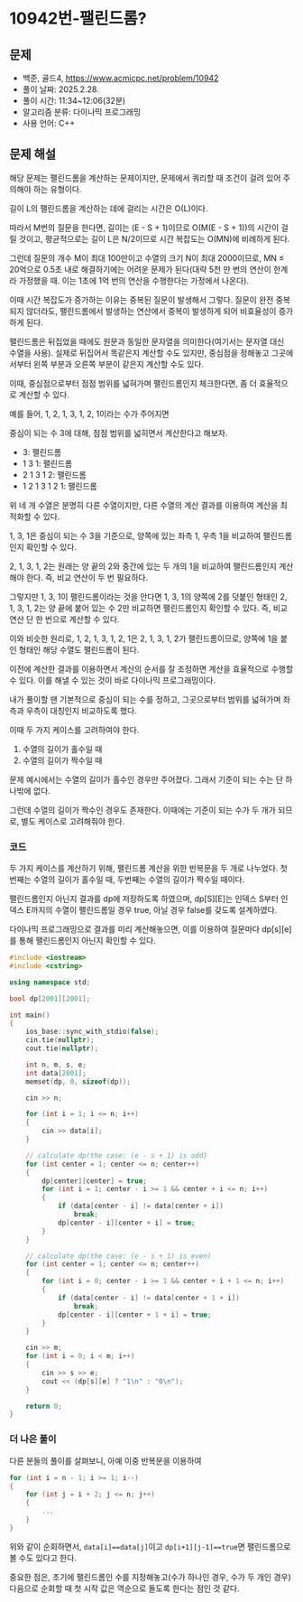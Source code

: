 # 10942번-팰린드롬?

## 문제

- 백준, 골드4, https://www.acmicpc.net/problem/10942
- 풀이 날짜: 2025.2.28.
- 풀이 시간: 11:34~12:06(32분)
- 알고리즘 분류: 다이나믹 프로그래밍
- 사용 언어: C++

## 문제 해설

해당 문제는 팰린드롬을 계산하는 문제이지만, 문제에서 쿼리할 때 조건이 걸려 있어 주의해야 하는 유형이다.

길이 L의 팰린드롬을 계산하는 데에 걸리는 시간은 O(L)이다.

따라서 M번의 질문을 한다면, 길이는 (E - S + 1)이므로 O(M(E - S + 1))의 시간이 걸릴 것이고, 평균적으로는 길이 L은 N/2이므로 시간 복잡도는 O(MN)에 비례하게 된다.

그런데 질문의 개수 M이 최대 100만이고 수열의 크기 N이 최대 2000이므로, MN ≤ 20억으로 0.5초 내로 해결하기에는 어려운 문제가 된다(대략 5천 만 번의 연산이 한계라 가정했을 때. 이는 1초에 1억 번의 연산을 수행한다는 가정에서 나온다).

이때 시간 복잡도가 증가하는 이유는 중복된 질문이 발생해서 그렇다. 질문이 완전 중복되지 않더라도, 팰린드롬에서 발생하는 연산에서 중복이 발생하게 되어 비효율성이 증가하게 된다.

팰린드롬은 뒤집었을 때에도 원문과 동일한 문자열을 의미한다(여기서는 문자열 대신 수열을 사용). 실제로 뒤집어서 똑같은지 계산할 수도 있지만, 중심점을 정해놓고 그곳에서부터 왼쪽 부분과 오른쪽 부분이 같은지 계산할 수도 있다.

이때, 중심점으로부터 점점 범위를 넓혀가며 팰린드롬인지 체크한다면, 좀 더 효율적으로 계산할 수 있다.

예를 들어, 1, 2, 1, 3, 1, 2, 1이라는 수가 주어지면

중심이 되는 수 3에 대해, 점점 범위를 넓히면서 계산한다고 해보자.

- 3: 팰린드롬
- 1 3 1: 팰린드롬
- 2 1 3 1 2: 팰린드롬
- 1 2 1 3 1 2 1: 팰린드롬

위 네 개 수열은 분명히 다른 수열이지만, 다른 수열의 계산 결과를 이용하여 계산을 최적화할 수 있다.

1, 3, 1은 중심이 되는 수 3을 기준으로, 양쪽에 있는 좌측 1, 우측 1을 비교하여 팰린드롬인지 확인할 수 있다.

2, 1, 3, 1, 2는 원래는 양 끝의 2와 중간에 있는 두 개의 1을 비교하여 팰린드롬인지 계산해야 한다. 즉, 비교 연산이 두 번 필요하다.

그렇지만 1, 3, 1이 팰린드롬이라는 것을 안다면 1, 3, 1의 양쪽에 2를 덧붙인 형태인 2, 1, 3, 1, 2는 양 끝에 붙어 있는 수 2만 비교하면 팰린드롬인지 확인할 수 있다. 즉, 비교 연산 단 한 번으로 계산할 수 있다.

이와 비슷한 원리로, 1, 2, 1, 3, 1, 2, 1은 2, 1, 3, 1, 2가 팰린드롬이므로, 양쪽에 1을 붙인 형태인 해당 수열도 팰린드롬이 된다.

이전에 계산한 결과를 이용하면서 계산의 순서를 잘 조정하면 계산을 효율적으로 수행할 수 있다. 이를 해낼 수 있는 것이 바로 다이나믹 프로그래밍이다.

내가 풀이할 땐 기본적으로 중심이 되는 수를 정하고, 그곳으로부터 범위를 넓혀가며 좌측과 우측이 대칭인지 비교하도록 했다.

이때 두 가지 케이스를 고려하여야 한다.

1. 수열의 길이가 홀수일 때
2. 수열의 길이가 짝수일 때

문제 예시에서는 수열의 길이가 홀수인 경우만 주어졌다. 그래서 기준이 되는 수는 단 하나밖에 없다.

그런데 수열의 길이가 짝수인 경우도 존재한다. 이때에는 기준이 되는 수가 두 개가 되므로, 별도 케이스로 고려해줘야 한다.

### 코드

두 가지 케이스를 계산하기 위해, 팰린드롬 계산을 위한 반복문을 두 개로 나누었다. 첫 번째는 수열의 길이가 홀수일 때, 두번째는 수열의 길이가 짝수일 때이다.

팰린드롬인지 아닌지 결과를 dp에 저장하도록 하였으며, dp[S][E]는 인덱스 S부터 인덱스 E까지의 수열이 팰린드롬일 경우 true, 아닐 경우 false를 갖도록 설계하였다.

다이나믹 프로그래밍으로 결과를 미리 계산해놓으면, 이를 이용하여 질문마다 dp[s][e]를 통해 팰린드롬인지 아닌지 확인할 수 있다.

```cpp
#include <iostream>
#include <cstring>

using namespace std;

bool dp[2001][2001];

int main()
{
    ios_base::sync_with_stdio(false);
    cin.tie(nullptr);
    cout.tie(nullptr);

    int n, m, s, e;
    int data[2001];
    memset(dp, 0, sizeof(dp));

    cin >> n;

    for (int i = 1; i <= n; i++)
    {
        cin >> data[i];
    }

    // calculate dp(the case: (e - s + 1) is odd)
    for (int center = 1; center <= n; center++)
    {
        dp[center][center] = true;
        for (int i = 1; center - i >= 1 && center + i <= n; i++)
        {
            if (data[center - i] != data[center + i])
                break;
            dp[center - i][center + i] = true;
        }
    }

    // calculate dp(the case: (e - s + 1) is even)
    for (int center = 1; center <= n; center++)
    {
        for (int i = 0; center - i >= 1 && center + i + 1 <= n; i++)
        {
            if (data[center - i] != data[center + 1 + i])
                break;
            dp[center - i][center + 1 + i] = true;
        }
    }

    cin >> m;
    for (int i = 0; i < m; i++)
    {
        cin >> s >> e;
        cout << (dp[s][e] ? "1\n" : "0\n");
    }

    return 0;
}
```

### 더 나은 풀이

다른 분들의 풀이를 살펴보니, 아예 이중 반복문을 이용하여

```cpp
for (int i = n - 1; i >= 1; i--)
{
    for (int j = i + 2; j <= n; j++)
    {
        ...
    }
}
```

위와 같이 순회하면서, `data[i]==data[j]`이고 `dp[i+1][j-1]==true`면 팰린드롬으로 볼 수도 있다고 한다.

중요한 점은, 초기에 팰린드롬인 수를 지정해놓고(수가 하나인 경우, 수가 두 개인 경우) 다음으로 순회할 때 첫 시작 값은 역순으로 돌도록 한다는 점인 것 같다.

